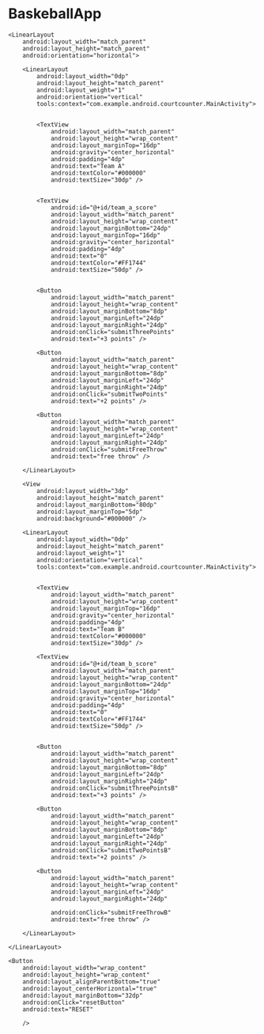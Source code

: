 # BaskeballApp
<RelativeLayout xmlns:android="http://schemas.android.com/apk/res/android"
    xmlns:app="http://schemas.android.com/apk/res-auto"
    xmlns:tools="http://schemas.android.com/tools"
    android:layout_width="match_parent"
    android:layout_height="match_parent"
    android:background="@drawable/baskeball">

    <LinearLayout
        android:layout_width="match_parent"
        android:layout_height="match_parent"
        android:orientation="horizontal">

        <LinearLayout
            android:layout_width="0dp"
            android:layout_height="match_parent"
            android:layout_weight="1"
            android:orientation="vertical"
            tools:context="com.example.android.courtcounter.MainActivity">


            <TextView
                android:layout_width="match_parent"
                android:layout_height="wrap_content"
                android:layout_marginTop="16dp"
                android:gravity="center_horizontal"
                android:padding="4dp"
                android:text="Team A"
                android:textColor="#000000"
                android:textSize="30dp" />


            <TextView
                android:id="@+id/team_a_score"
                android:layout_width="match_parent"
                android:layout_height="wrap_content"
                android:layout_marginBottom="24dp"
                android:layout_marginTop="16dp"
                android:gravity="center_horizontal"
                android:padding="4dp"
                android:text="0"
                android:textColor="#FF1744"
                android:textSize="50dp" />


            <Button
                android:layout_width="match_parent"
                android:layout_height="wrap_content"
                android:layout_marginBottom="8dp"
                android:layout_marginLeft="24dp"
                android:layout_marginRight="24dp"
                android:onClick="submitThreePoints"
                android:text="+3 points" />

            <Button
                android:layout_width="match_parent"
                android:layout_height="wrap_content"
                android:layout_marginBottom="8dp"
                android:layout_marginLeft="24dp"
                android:layout_marginRight="24dp"
                android:onClick="submitTwoPoints"
                android:text="+2 points" />

            <Button
                android:layout_width="match_parent"
                android:layout_height="wrap_content"
                android:layout_marginLeft="24dp"
                android:layout_marginRight="24dp"
                android:onClick="submitFreeThrow"
                android:text="free throw" />

        </LinearLayout>

        <View
            android:layout_width="3dp"
            android:layout_height="match_parent"
            android:layout_marginBottom="80dp"
            android:layout_marginTop="5dp"
            android:background="#000000" />

        <LinearLayout
            android:layout_width="0dp"
            android:layout_height="match_parent"
            android:layout_weight="1"
            android:orientation="vertical"
            tools:context="com.example.android.courtcounter.MainActivity">


            <TextView
                android:layout_width="match_parent"
                android:layout_height="wrap_content"
                android:layout_marginTop="16dp"
                android:gravity="center_horizontal"
                android:padding="4dp"
                android:text="Team B"
                android:textColor="#000000"
                android:textSize="30dp" />

            <TextView
                android:id="@+id/team_b_score"
                android:layout_width="match_parent"
                android:layout_height="wrap_content"
                android:layout_marginBottom="24dp"
                android:layout_marginTop="16dp"
                android:gravity="center_horizontal"
                android:padding="4dp"
                android:text="0"
                android:textColor="#FF1744"
                android:textSize="50dp" />


            <Button
                android:layout_width="match_parent"
                android:layout_height="wrap_content"
                android:layout_marginBottom="8dp"
                android:layout_marginLeft="24dp"
                android:layout_marginRight="24dp"
                android:onClick="submitThreePointsB"
                android:text="+3 points" />

            <Button
                android:layout_width="match_parent"
                android:layout_height="wrap_content"
                android:layout_marginBottom="8dp"
                android:layout_marginLeft="24dp"
                android:layout_marginRight="24dp"
                android:onClick="submitTwoPointsB"
                android:text="+2 points" />

            <Button
                android:layout_width="match_parent"
                android:layout_height="wrap_content"
                android:layout_marginLeft="24dp"
                android:layout_marginRight="24dp"

                android:onClick="submitFreeThrowB"
                android:text="free throw" />

        </LinearLayout>

    </LinearLayout>

    <Button
        android:layout_width="wrap_content"
        android:layout_height="wrap_content"
        android:layout_alignParentBottom="true"
        android:layout_centerHorizontal="true"
        android:layout_marginBottom="32dp"
        android:onClick="resetButton"
        android:text="RESET"

        />


</RelativeLayout>
